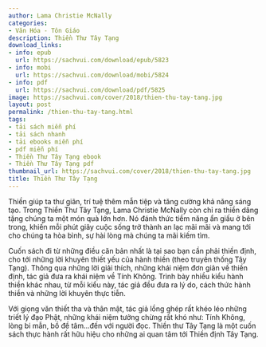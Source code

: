 ```yaml
---
author: Lama Christie McNally
categories:
- Văn Hóa - Tôn Giáo
description: Thiền Thư Tây Tạng
download_links:
- info: epub
  url: https://sachvui.com/download/epub/5823
- info: mobi
  url: https://sachvui.com/download/mobi/5824
- info: pdf
  url: https://sachvui.com/download/pdf/5825
image: https://sachvui.com/cover/2018/thien-thu-tay-tang.jpg
layout: post
permalink: /thien-thu-tay-tang.html
tags:
- tải sách miễn phí
- tải sách nhanh
- tải ebooks miễn phí
- pdf miễn phí
- Thiền Thư Tây Tạng ebook
- Thiền Thư Tây Tạng pdf
thumbnail_url: https://sachvui.com/cover/2018/thien-thu-tay-tang.jpg
title: Thiền Thư Tây Tạng
---
```


 <div class="item-desc text-justify"> <p>Thiền giúp ta thư giãn, trí tuệ thêm mẫn tiệp và tăng cường khả năng sáng tạo. Trong Thiền Thư Tây Tạng, Lama Christie McNally còn chỉ ra thiền dâng tặng chúng ta một món quà lớn hơn. Nó đánh thức tiềm năng ẩn giấu ở bên trong, khiến mỗi phút giây cuộc sống trở thành an lạc mãi mãi và mang tới cho chúng ta hòa bình, sự hài lòng mà chúng ta mãi kiếm tìm.</p><p>Cuốn sách đi từ những điều căn bản nhất là tại sao bạn cần phải thiền định, cho tới những lời khuyên thiết yếu của hành thiền (theo truyền thống Tây Tạng). Thông qua những lời giải thích, những khái niệm đơn giản về thiền định, tác giả đưa ra khái niệm về Tính Không. Trình bày nhiều kiểu hành thiền khác nhau, từ mỗi kiểu này, tác giả đều đưa ra lý do, cách thức hành thiền và những lời khuyên thực tiễn.</p><p>Với giọng văn thiết tha và thân mật, tác giả lồng ghép rất khéo léo những triết lý đạo Phật, những khái niệm tưởng chừng rất khó như: Tính Không, lòng bi mẫn, bồ đề tâm...đến với người đọc. Thiền thư Tây Tạng là một cuốn sách thực hành rất hữu hiệu cho những ai quan tâm tới Thiền định Tây Tạng.</p> </div>